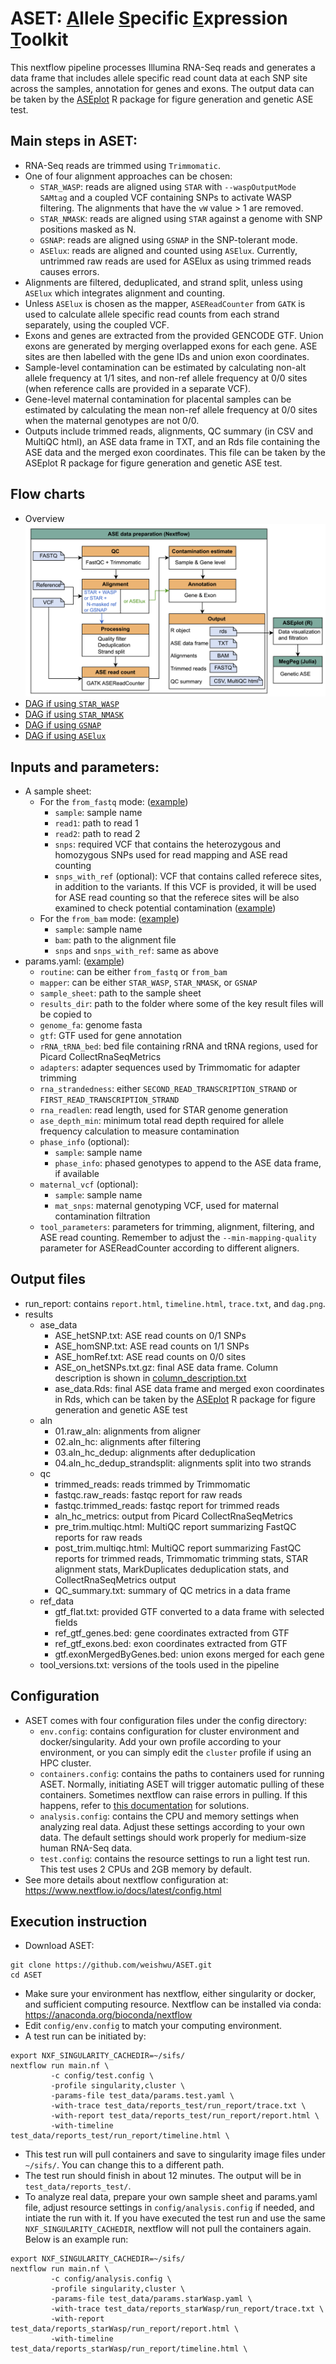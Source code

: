 # ASET: <ins>A</ins>llele <ins>S</ins>pecific <ins>E</ins>xpression <ins>T</ins>oolkit

This nextflow pipeline processes Illumina RNA-Seq reads and generates a data frame that includes allele specific read count data at each SNP site across the samples, annotation for genes and exons. The output data can be taken by the [ASEplot](https://github.com/weishwu/ASEplot) R package for figure generation and genetic ASE test.

## Main steps in ASET:

- RNA-Seq reads are trimmed using `Trimmomatic`.
- One of four alignment approaches can be chosen:
  - `STAR_WASP`: reads are aligned using `STAR` with `--waspOutputMode SAMtag` and a coupled VCF containing SNPs to activate WASP filtering. The alignments that have the `vW` value > 1 are removed.
  - `STAR_NMASK`: reads are aligned using `STAR` against a genome with SNP positions masked as N.
  - `GSNAP`: reads are aligned using `GSNAP` in the SNP-tolerant mode.
  - `ASElux`: reads are aligned and counted using `ASElux`. Currently, untrimmed raw reads are used for ASElux as using trimmed reads causes errors.
- Alignments are filtered, deduplicated, and strand split, unless using `ASElux` which integrates alignment and counting.
- Unless `ASElux` is chosen as the mapper, `ASEReadCounter` from `GATK` is used to calculate allele specific read counts from each strand separately, using the coupled VCF.
- Exons and genes are extracted from the provided GENCODE GTF. Union exons are generated by merging overlapped exons for each gene. ASE sites are then labelled with the gene IDs and union exon coordinates.
- Sample-level contamination can be estimated by calculating non-alt allele frequency at 1/1 sites, and non-ref allele frequency at 0/0 sites (when reference calls are provided in a separate VCF).
- Gene-level maternal contamination for placental samples can be estimated by calculating the mean non-ref allele frequency at 0/0 sites when the maternal genotypes are not 0/0.
- Outputs include trimmed reads, alignments, QC summary (in CSV and MultiQC html), an ASE data frame in TXT, and an Rds file containing the ASE data  and the merged exon coordinates. This file can be taken by the ASEplot R package for figure generation and genetic ASE test.

## Flow charts
- Overview
![](./test_data/ASEprep.drawio.png)
- [DAG if using `STAR_WASP`](./test_data/dag.STAR_WASP.png)
- [DAG if using `STAR_NMASK`](./test_data/dag.STAR_NMASK.png)
- [DAG if using `GSNAP`](./test_data/dag.GSNAP.png)
- [DAG if using `ASElux`](./test_data/dag.ASElux.png)

## Inputs and parameters:
- A sample sheet:
  - For the `from_fastq` mode: ([example](./test_data/sample_sheet.from_fastq.csv))
    - `sample`: sample name
    - `read1`: path to read 1
    - `read2`: path to read 2
    - `snps`: required VCF that contains the heterozygous and homozygous SNPs used for read mapping and ASE read counting
    - `snps_with_ref` (optional): VCF that contains called referece sites, in addition to the variants. If this VCF is provided, it will be used for ASE read counting so that the referece sites will be also examined to check potential contamination ([example](./test_data/sample_sheet.from_fastq.more_snps.csv))
  - For the `from_bam` mode: ([example](./test_data/sample_sheet.from_bam.csv))
    - `sample`: sample name
    - `bam`: path to the alignment file
    - `snps` and `snps_with_ref`: same as above
- params.yaml: ([example](./test_data/params.test.yaml)) 
  - `routine`: can be either `from_fastq` or `from_bam`
  - `mapper`: can be either `STAR_WASP`, `STAR_NMASK`, or `GSNAP`
  - `sample_sheet`: path to the sample sheet
  - `results_dir`: path to the folder where some of the key result files will be copied to
  - `genome_fa`: genome fasta
  - `gtf`: GTF used for gene annotation
  - `rRNA_tRNA_bed`: bed file containing rRNA and tRNA regions, used for Picard CollectRnaSeqMetrics
  - `adapters`: adapter sequences used by Trimmomatic for adapter trimming
  - `rna_strandedness`: either `SECOND_READ_TRANSCRIPTION_STRAND` or `FIRST_READ_TRANSCRIPTION_STRAND`
  - `rna_readlen`: read length, used for STAR genome generation
  - `ase_depth_min`: minimum total read depth required for allele frequency calculation to measure contamination
  - `phase_info` (optional): 
    - `sample`: sample name
    - `phase_info`: phased genotypes to append to the ASE data frame, if available
  - `maternal_vcf` (optional):
    - `sample`: sample name
    - `mat_snps`: maternal genotyping VCF, used for maternal contamination filtration
  - `tool_parameters`: parameters for trimming, alignment, filtering, and ASE read counting. Remember to adjust the `--min-mapping-quality` parameter for ASEReadCounter according to different aligners.

## Output files

- run_report: contains `report.html`, `timeline.html`, `trace.txt`, and `dag.png`.
- results
  - ase_data
    - ASE_hetSNP.txt: ASE read counts on 0/1 SNPs
    - ASE_homSNP.txt: ASE read counts on 1/1 SNPs
    - ASE_homRef.txt: ASE read counts on 0/0 sites
    - ASE_on_hetSNPs.txt.gz: final ASE data frame. Column description is shown in [column_description.txt](./test_data/column_description.txt)
    - ase_data.Rds: final ASE data frame and merged exon coordinates in Rds, which can be taken by the [ASEplot](https://github.com/weishwu/ASEplot) R package for figure generation and genetic ASE test
  - aln
    - 01.raw_aln: alignments from aligner 
    - 02.aln_hc: alignments after filtering
    - 03.aln_hc_dedup: alignments after deduplication
    - 04.aln_hc_dedup_strandsplit: alignments split into two strands
  - qc
    - trimmed_reads: reads trimmed by Trimmomatic
    - fastqc.raw_reads: fastqc report for raw reads
    - fastqc.trimmed_reads: fastqc report for trimmed reads
    - aln_hc_metrics: output from Picard CollectRnaSeqMetrics
    - pre_trim.multiqc.html: MultiQC report summarizing FastQC reports for raw reads
    - post_trim.multiqc.html: MultiQC report summarizing FastQC reports for trimmed reads, Trimmomatic trimming stats, STAR alignment stats, MarkDuplicates deduplication stats, and CollectRnaSeqMetrics output
    - QC_summary.txt: summary of QC metrics in a data frame
  - ref_data
    - gtf_flat.txt: provided GTF converted to a data frame with selected fields
    - ref_gtf_genes.bed: gene coordinates extracted from GTF
    - ref_gtf_exons.bed: exon coordinates extracted from GTF
    - gtf.exonMergedByGenes.bed: union exons merged for each gene
  - tool_versions.txt: versions of the tools used in the pipeline

## Configuration
- ASET comes with four configuration files under the config directory:
  - `env.config`: contains configuration for cluster environment and docker/singularity. Add your own profile according to your environment, or you can simply edit the `cluster` profile if using an HPC cluster.
  - `containers.config`: contains the paths to containers used for running ASET. Normally, initiating ASET will trigger automatic pulling of these containers. Sometimes nextflow can raise errors in pulling. If this happens, refer to [this documentation](https://bioinfo-guidelines.readthedocs.io/en/latest/nextflow/trubleshooting.html#failed-to-pull-singularity-image) for solutions. 
  - `analysis.config`: contains the CPU and memory settings when analyzing real data. Adjust these settings according to your own data. The default settings should work properly for medium-size human RNA-Seq data.
  - `test.config`: contains the resource settings to run a light test run. This test uses 2 CPUs and 2GB memory by default.
- See more details about nextflow configuration at: https://www.nextflow.io/docs/latest/config.html

## Execution instruction

- Download ASET:
```
git clone https://github.com/weishwu/ASET.git
cd ASET
```
- Make sure your environment has nextflow, either singularity or docker, and sufficient computing resource. Nextflow can be installed via conda: https://anaconda.org/bioconda/nextflow
- Edit `config/env.config` to match your computing environment.
- A test run can be initiated by:
```
export NXF_SINGULARITY_CACHEDIR=~/sifs/
nextflow run main.nf \
         -c config/test.config \
         -profile singularity,cluster \
         -params-file test_data/params.test.yaml \
         -with-trace test_data/reports_test/run_report/trace.txt \
         -with-report test_data/reports_test/run_report/report.html \
         -with-timeline test_data/reports_test/run_report/timeline.html \
```
- This test run will pull containers and save to singularity image files under `~/sifs/`. You can change this to a different path.
- The test run should finish in about 12 minutes. The output will be in `test_data/reports_test/`.
- To analyze real data, prepare your own sample sheet and params.yaml file, adjust resource settings in `config/analysis.config` if needed, and intiate the run with it. If you have executed the test run and use the same `NXF_SINGULARITY_CACHEDIR`, nextflow will not pull the containers again. Below is an example run:
```
export NXF_SINGULARITY_CACHEDIR=~/sifs/
nextflow run main.nf \
         -c config/analysis.config \
         -profile singularity,cluster \
         -params-file test_data/params.starWasp.yaml \
         -with-trace test_data/reports_starWasp/run_report/trace.txt \
         -with-report test_data/reports_starWasp/run_report/report.html \
         -with-timeline test_data/reports_starWasp/run_report/timeline.html \
```

